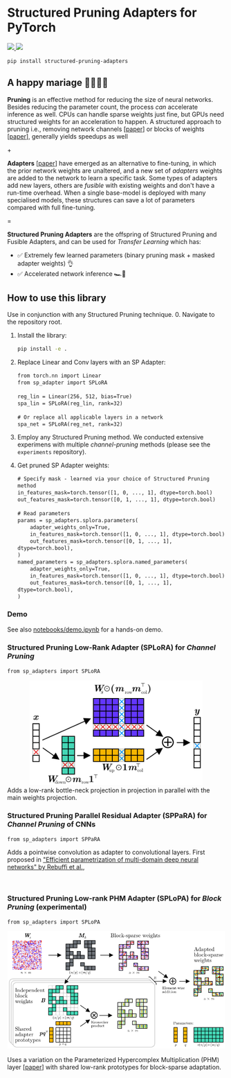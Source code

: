# Structured Pruning Adapters for PyTorch

<div align="left">
  <a href="https://opensource.org/licenses/Apache-2.0">
    <img src="https://img.shields.io/badge/License-Apache%202.0-blue.svg" height="20">
  </a>
  <a href="https://github.com/psf/black">
    <img src="https://img.shields.io/badge/code%20style-black-000000.svg" height="20">
  </a>
</div>

```bash
pip install structured-pruning-adapters
```
## A happy mariage 👰‍♀️🤵‍♂️

__Pruning__ is an effective method for reducing the size of neural networks. Besides reducing the parameter count, the process _can_ accelerate inference as well. 
CPUs can handle sparse weights just fine, but GPUs need structured weights for an acceleration to happen. 
A structured approach to pruning i.e., removing network channels [[paper](https://www.sciencedirect.com/science/article/pii/S0031320321000868)] or blocks of weights [[paper](https://aclanthology.org/2021.emnlp-main.829.pdf)], generally yields speedups as well

\+

__Adapters__ [[paper](https://proceedings.neurips.cc/paper/2017/file/e7b24b112a44fdd9ee93bdf998c6ca0e-paper.pdf)] have emerged as an alternative to fine-tuning, in which the prior network weights are unaltered, and a new set of _adapters_ weights are added to the network to learn a specific task.
Some types of adapters add new layers, others are _fusible_ with existing weights and don't have a run-time overhead.
When a single base-model is deployed with many specialised models, these structures can save a lot of parameters compared with full fine-tuning.

=
<!-- | |
| --- | -->
__Structured Pruning Adapters__ are the offspring of Structured Pruning and Fusible Adapters, and can be used for _Transfer Learning_ which has:
- ✅ Extremely few learned parameters (binary pruning mask + masked adapter weights) 👌
- ✅ Accelerated network inference 🏎💨


## How to use this library
Use in conjunction with any Structured Pruning technique. 
0. Navigate to the repository root.
1. Install the library:
    ```bash
    pip install -e .
    ```
2. Replace Linear and Conv layers with an SP Adapter:
    ```python3
    from torch.nn import Linear
    from sp_adapter import SPLoRA

    reg_lin = Linear(256, 512, bias=True)
    spa_lin = SPLoRA(reg_lin, rank=32)

    # Or replace all applicable layers in a network
    spa_net = SPLoRA(reg_net, rank=32)
    ```
3. Employ any Structured Pruning method. We conducted extensive experimens with multiple _channel-pruning_  methods (please see the `experiments` repository).

4. Get pruned SP Adapter weights:
    ```python3
    # Specify mask - learned via your choice of Structured Pruning method
    in_features_mask=torch.tensor([1, 0, ..., 1], dtype=torch.bool)
    out_features_mask=torch.tensor([0, 1, ..., 1], dtype=torch.bool)

    # Read parameters
    params = sp_adapters.splora.parameters(
        adapter_weights_only=True,
        in_features_mask=torch.tensor([1, 0, ..., 1], dtype=torch.bool)
        out_features_mask=torch.tensor([0, 1, ..., 1], dtype=torch.bool),
    )   
    named_parameters = sp_adapters.splora.named_parameters(
        adapter_weights_only=True,
        in_features_mask=torch.tensor([1, 0, ..., 1], dtype=torch.bool)
        out_features_mask=torch.tensor([0, 1, ..., 1], dtype=torch.bool),
    )
    ```

### Demo
See also [notebooks/demo.ipynb](notebooks/demo.ipynb) for a hands-on demo.

### Structured Pruning Low-Rank Adapter (SPLoRA) for _Channel Pruning_ 
```python3
from sp_adapters import SPLoRA
```
<div align="center">
<img src="figures/SPLoRA.png" width="400">
</div>
Adds a low-rank bottle-neck projection in projection in parallel with the main weights projection.

<br/>

### Structured Pruning Parallel Residual Adapter (SPPaRA) for _Channel Pruning_ of CNNs
```python3
from sp_adapters import SPPaRA
```
Adds a pointwise convolution as adapter to convolutional layers. First proposed in ["Efficient parametrization of multi-domain deep neural networks" by Rebuffi et al.](https://arxiv.org/pdf/1803.10082.pdf),

<br/>

### Structured Pruning Low-rank PHM Adapter (SPLoPA) for _Block Pruning_ (experimental)
```python3
from sp_adapters import SPLoPA
```

<div align="center">
<img src="figures/SPLoPA.png" width="600">
</div>

Uses a variation on the Parameterized Hypercomplex Multiplication (PHM) layer [[paper](https://openreview.net/forum?id=rcQdycl0zyk)] with shared low-rank prototypes for block-sparse adaptation.



